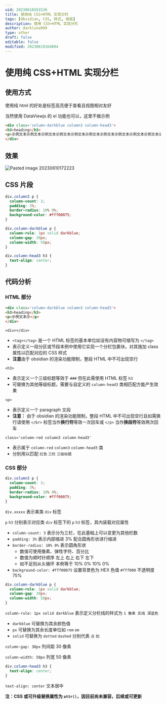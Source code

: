 ```yaml
---
uid: 20230610161526
title: 使用纯 CSS+HTML 实现分栏
tags: [Obsidian, CSS, 样式, 排版]
description: 使用 CSS+HTML 实现分栏
author: darkluna999
type: other
draft: false
editable: false
modified: 20230619164804
---
```


# 使用纯 CSS+HTML 实现分栏

## 使用方式

使用纯 html 的好处是标签高亮便于查看且视图相对友好

当然使用 DataViewjs 的 el 功能也可以，这里不做示例

```HTML
<div class='column-darkblue column3 column-head3'>
<h3>heading</h3>
<p>示例文本示例文本示例文本示例文本示例文本示例文本示例文本示例文本示例文本示例文本示例文本示例文本示例文本示例文本示例文本示例文本示例文本示例文本示例文本示例文本示例文本示例文本示例文本示例文本示例文本示例文本示例文本示例文本示例文本示例文本示例文本示例文本示例文本示例文本示例文本示例文本示例文本示例文本示例文本示例文本示例文本示例文本示例文本示例文本示例文本示例文本示例文本示例文本示例文本示例文本示例文本示例文本示例文本示例文本示例文本示例文本示例文本示例文本示例文本示例文本示例文本示例文本示例文本示例文本示例文本示例文本示例文本示例文本示例文本示例文本示例文本示例文本示例文本示例文本示例文本示例文本示例文本示例文本示例文本示例文本示例文本示例文本示例文本示例文本示例文本示例文本示例文本示例文本示例文本示例文本示例文本示例文本示例文本示例文本示例文本示例文本示例文本示例文本示例文本示例文本示例文本示例文本示例文本示例文本示例文本示例文本示例文本示例文本示例文本示例文本示例文本示例文本示例文本示例文本示例文本示例文本示例文本示例文本示例文本示例文本示例文本示例文本示例文本示例文本示例文本示例文本示例文本示例文本示例文本示例文本示例文本示例文本示例文本示例文本示例文本示例文本示例文本示例文本示例文本示例文本示例文本示例文本示例文本示例文本示例文本示例文本示例文本示例文本示例文本示例文本示例文本示例文本示例文本示例文本示例文本示例文本示例文本示例文本示例文本示例文本示例文本示例文本示例文本示例文本示例文本示例文本示例文本示例文本示例文本示例文本示例文本示例文本示例文本示例文本示例文本示例文本</p>
</div>
```

## 效果

![Pasted image 20230610172223](https://cdn.pkmer.cn/images/Pasted%20image%2020230610172223.png!pkmer)

## CSS 片段

```css
div.column3 p {
  column-count: 3;
  padding: 3%;
  border-radius: 10% 0%;
  background-color: #fff00075;
}

div.column-darkblue p {
  column-rule: 1px solid darkblue;
  column-gap: 30px;
  column-width: 50px;
}

div.column-head3 h3 {
  text-align: center;
}

```

## 代码分析

### HTML 部分

```HTML
<div class='column-darkblue column3 column-head3'>
<h3>heading</h3>
<p>示例文本示</p>
</div>
```

`<div></div>`

- `<tag></tag>` 是一个 HTML 标签的基本单位如没有内容物可缩写为 `</tag>`
- 表示定义一段分区或节段本例中使用它实现一个分栏包裹块，对其施加 class 属性以匹配对应的 CSS 样式
- **注意**由于 obsidian 的渲染功能限制，整段 HTML 中不可出现空行

`<h3>`

- 表示定义一个三级标题等效于 `###` 但在此需使用 HTML 标签 `h3`
- 可替换为其他等级标题，需要与自定义的 `column-head3` 类相匹配方能产生效果

`<p>`

- 表示定义一个 paragraph 文段
- **注意：** 由于 obsidian 的渲染功能限制，整段 HTML 中不可出现空行且如需换行请使用 `</br>` 标签当作**换行符**等效一次回车或 `</p>` 当作**换段符**等效两次回车

`class='column-red column3 column-head3'`

- 表示属于 `column-red` `column3` `column-head3` 类
- 分别用以匹配 `红色` `三栏` `三级标题`

### CSS 部分

```css
div.column3 p {
  column-count: 3;
  padding: 3%;
  border-radius: 10% 0%;
  background-color: #fff00075;
}

```

`div.xxxxx` 表示某类 `div` 标签

`p` `h3` 分别表示对应类 `div` 标签下的 `p` `h3` 标签，其内装载对应属性

- `column-count: 3` 表示分为三栏，在此基础上可以变更为其他栏数
- `padding: 3%` 表示内部缩进 3% 配合圆角形状进行缩进
- `border-radius: 10% 0%` 表示圆角形状
    - 数值可使用像素、弹性字符、百分比
    - 数值为顺时针顺序 左上 右上 右下 左下
    - 如不足则从头循环 本例等于 10% 0% 10% 0%
- `background-color: #fff00075` 设置背景色为 HEX 色值 `#fff000` 不透明度 75%

```css
div.column-darkblue p {
  column-rule: 1px solid darkblue;
  column-gap: 30px;
  column-width: 50px;
}
```

`column-rule: 1px solid darkblue` 表示定义分栏线的样式为 `1 像素 实线 深蓝色`

- `darkblue` 可替换为其余颜色值
- `px` 可替换为其余长度单位如 `rem` `em`
- `solid` 可替换为 `dotted` `dashed` 分别代表 `点` `划`

`column-gap: 30px` 列间距 30 像素

`column-width: 50px` 列宽 50 像素

```css
div.column-head3 h3 {
  text-align: center;
}
```

`text-align: center` 文本居中

**注：CSS 或可升级替换属性为 `attr()`，因目前尚未兼容，后续或可更新**